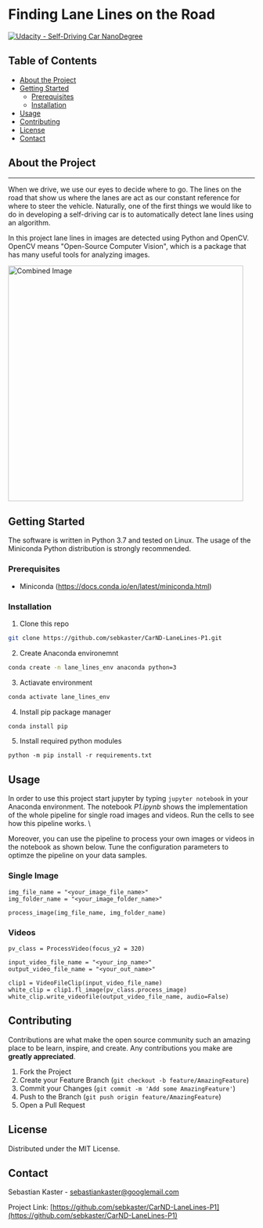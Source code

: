 # **Finding Lane Lines on the Road** 

[![Udacity - Self-Driving Car NanoDegree](https://s3.amazonaws.com/udacity-sdc/github/shield-carnd.svg)](http://www.udacity.com/drive)

<!-- TABLE OF CONTENTS -->
## Table of Contents

* [About the Project](#about-the-project)
* [Getting Started](#getting-started)
  * [Prerequisites](#prerequisites)
  * [Installation](#installation)
* [Usage](#usage)
* [Contributing](#contributing)
* [License](#license)
* [Contact](#contact)


## About the Project
---

When we drive, we use our eyes to decide where to go. The lines on the road that show us where the lanes are act as our constant reference for where to steer the vehicle.  Naturally, one of the first things we would like to do in developing a self-driving car is to automatically detect lane lines using an algorithm.

In this project lane lines in images are detected using Python and OpenCV. OpenCV means "Open-Source Computer Vision", which is a package that has many useful tools for analyzing images.

<img src="examples/laneLines_thirdPass.jpg" width="480" alt="Combined Image" />

<!-- GETTING STARTED -->
## Getting Started

The software is written in Python 3.7 and tested on Linux. The usage of the Miniconda Python distribution is strongly recommended.

### Prerequisites

* Miniconda (https://docs.conda.io/en/latest/miniconda.html)

### Installation

1. Clone this repo
```sh
git clone https://github.com/sebkaster/CarND-LaneLines-P1.git
```

2. Create Anaconda environemnt
```sh
conda create -n lane_lines_env anaconda python=3
```

3. Actiavate environment
```sh
conda activate lane_lines_env
```

4. Install pip package manager
```sh
conda install pip
```

5. Install required python modules
```
python -m pip install -r requirements.txt
```

<!-- USAGE EXAMPLES -->
## Usage

In order to use this project start jupyter by typing `jupyter notebook` in your Anaconda environment. The notebook _P1.ipynb_ shows the implementation of the whole pipeline for single road images and videos. Run the cells to see how this pipeline works. \\

Moreover, you can use the pipeline to process your own images or videos in the notebook as shown below. Tune the configuration parameters to optimze the pipeline on your data samples.

### Single Image

```
img_file_name = "<your_image_file_name>"
img_folder_name = "<your_image_folder_name>"

process_image(img_file_name, img_folder_name)
```

### Videos
```
pv_class = ProcessVideo(focus_y2 = 320)

input_video_file_name = "<your_inp_name>"
output_video_file_name = "<your_out_name>"

clip1 = VideoFileClip(input_video_file_name)
white_clip = clip1.fl_image(pv_class.process_image)
white_clip.write_videofile(output_video_file_name, audio=False)
```

<!-- CONTRIBUTING -->
## Contributing

Contributions are what make the open source community such an amazing place to be learn, inspire, and create. Any contributions you make are **greatly appreciated**.

1. Fork the Project
2. Create your Feature Branch (`git checkout -b feature/AmazingFeature`)
3. Commit your Changes (`git commit -m 'Add some AmazingFeature'`)
4. Push to the Branch (`git push origin feature/AmazingFeature`)
5. Open a Pull Request

<!-- LICENSE -->
## License

Distributed under the MIT License.

<!-- CONTACT -->
## Contact

Sebastian Kaster - sebastiankaster@googlemail.com

Project Link: [https://github.com/sebkaster/CarND-LaneLines-P1](https://github.com/sebkaster/CarND-LaneLines-P1)

